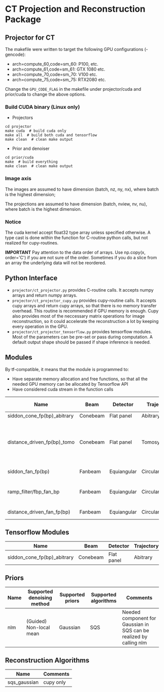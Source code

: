 # CT Projection and Reconstruction Package

## Projector for CT
The makefile were written to target the following GPU configurations (-gencode):

- arch=compute_60,code=sm_60: P100, etc.
- arch=compute_61,code=sm_61: GTX 1080 etc.
- arch=compute_70,code=sm_70: V100 etc.
- arch=compute_75,code=sm_75: RTX2080 etc.

Change the `GPU_CODE_FLAG` in the makefile under projector/cuda and prior/cuda to change the above options.

### Build CUDA binary (Linux only)
- Projectors
```
cd projector
make cuda  # build cuda only
make all  # build both cuda and tensorflow
make clean  # clean make output
```
- Prior and denoiser
```
cd prior/cuda
make  # build everything
make clean  # clean make output
```

### Image axis
The images are assumed to have dimension (batch, nz, ny, nx), where batch is the highest dimension;

The projections are assumed to have dimension (batch, nview, nv, nu), where batch is the highest dimension.

### Notice
The cuda kernel accept float32 type array unless specified otherwise. A type cast is done within the function for C-routine python calls, but not realized for cupy-routines.

**IMPORTANT** Pay attention to the data order of arrays. Use np.copy(x, order='C') if you are not sure of the order. Sometimes if you do a slice from an array the underlying data will not be reordered. 

## Python Interface
- `projector/ct_projector.py` provides C-routine calls. It accepts numpy arrays and return numpy arrays. 
- `projector/ct_projector_cupy.py` provides cupy-routine calls. It accepts cupy arrays and return cupy arrays, so that there is no memory transfer overhead. This routine is recommended if GPU memory is enough. Cupy also provides most of the neccessary matrix operations for image reconstruction, so it could accelerate the reconstruction a lot by keeping every operation in the GPU. 
- `projector/ct_projector_tensorflow.py` provides tensorflow modules. Most of the parameters can be pre-set or pass during computation. A default output shape should be passed if shape inference is needed. 

## Modules

By tf-compatible, it means that the module is programmed to: 
- Have separate memory allocation and free functions, so that all the needed GPU memory can be allocated by Tensorflow API
- Have considered cuda stream in the function calls

Name | Beam | Detector | Trajectory | Algorithm | tf-compatible | Comments 
---- | ---- | ---- | ---- | ---- | ---- | ----
siddon_cone_fp(bp)_abitrary | Conebeam| Flat panel| Abitrary | Siddon | Yes | None
distance_driven_fp(bp)_tomo | Conebeam| Flat panel| Tomosynthesis | Distance-driven | No | The main axis should always be z. Detector assumed u=(1,0,0), v=(0,1,0)
siddon_fan_fp(bp) | Fanbeam | Equiangular| Circular | Siddon | No | numpy-only
ramp_filter/fbp_fan_bp | Fanbeam | Equiangular| Circular | FBP | No | numpy-only. Filter + pixel-driven BP
distance_driven_fan_fp(bp) | Fanbeam | Equiangular| Circular | Distance-driven | Yes | cupy-only

## Tensorflow Modules

Name | Beam | Detector | Trajectory | Algorithm | Comments 
---- | ---- | ---- | ---- | ---- | ---- 
siddon_cone_fp(bp)_abitrary | Conebeam| Flat panel| Abitrary | Siddon | None

## Priors

Name | Supported denoising method | Supported priors | Supported algorithms | Comments
---- | ---- | ---- | ---- | ----
nlm | (Guided) Non-local mean | Gaussian | SQS | Needed component for Gaussian in SQS can be realized by calling nlm

## Reconstruction Algorithms

Name | Comments
---- | ----
sqs_gaussian | cupy only